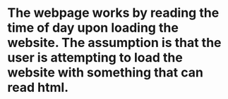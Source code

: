 # The webpage works by reading the time of day upon loading the website. The assumption is that the user is attempting to load the website with something that can read html.
